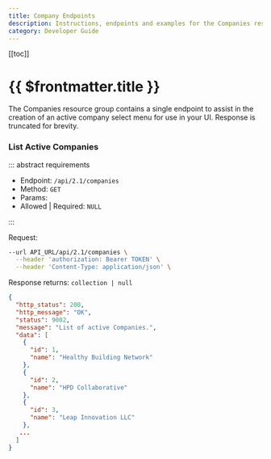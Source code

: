 ```yaml
---
title: Company Endpoints
description: Instructions, endpoints and examples for the Companies resource group.
category: Developer Guide
---
```


[[toc]]

# {{ $frontmatter.title }}

The Companies resource group contains a single endpoint to assist in the creation of an active company select menu for use in your UI. Response is truncated for brevity.

### List Active Companies

::: abstract requirements

- Endpoint: `/api/2.1/companies`
- Method: `GET`
- Params:
- Allowed | Required: `NULL`

:::

Request:

```bash
--url API_URL/api/2.1/companies \
  --header 'authorization: Bearer TOKEN' \
  --header 'Content-Type: application/json' \
```

Response returns: `collection | null`

```json
{
  "http_status": 200,
  "http_message": "OK",
  "status": 9002,
  "message": "List of active Companies.",
  "data": [
    {
      "id": 1,
      "name": "Healthy Building Network"
    },
    {
      "id": 2,
      "name": "HPD Collaborative"
    },
    {
      "id": 3,
      "name": "Leap Innovation LLC"
    },
   ...
  ]
}
```
